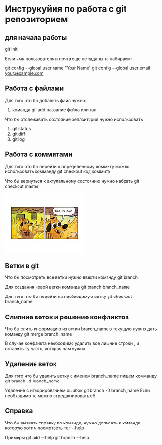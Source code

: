 # Инструкуйия по работа с git репозиторием

## для начала работы 
git init

Если имя пользователя и почта еще не заданы то набираем:

git config --global user.name "Your Name"
    git config --global user.email you@example.com

## Работа с файлами
Для того что бы добавить файл нужно:
1. команда git add название файла или тап

Что бы отслеживать состояние реплзитория нужно использовать 
1. git status 
2. git diff
3. git log

## Работа с коммитами 
Для того что бы перейти к определенному коммиту можно использовать комманду git checkout код коммита

Что бы вернуться к актулальному состоянию нужно набрать git checkout master

![error](qwer.jpeg)




## Ветки в git

Что бы посмотреть все ветки нужно ввести команду git branch

Для создания новой ветки команда git branch branch_name

Для того что бы перейти на необходимую ветку 
git checkout branch_name

## Слияние веток и решение конфликтов 

Что бы слить информацию из ветки branch_name в текущую нужно дать команду git merge branch_name

В случае конфликта необходимо удалить все лишние строки , и оставить ту часть, которая нам нужна.



## Удаление веток
Для того что бы удалить ветку с именем branch_name 
пишем комманду git branch -d branch_name

Удаление с игнорированием ошибок git branch -D branch_name
Если необходимо то можно отредактировать её.


## Справка 
Что бы вызвать справку по команде, нужно дописать к команде которую хотим посмотреть тег --help

Примеры git add --help
git branch --help
